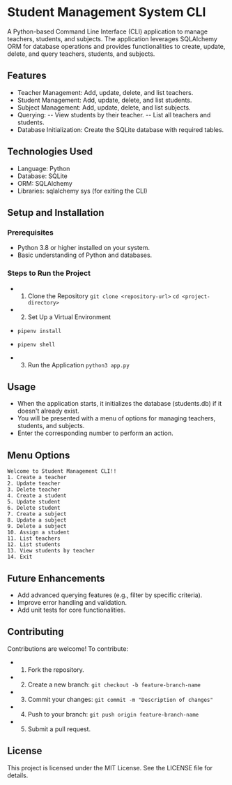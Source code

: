 # Student Management System CLI
A Python-based Command Line Interface (CLI) application to manage teachers, students, and subjects. The application leverages SQLAlchemy ORM for database operations and provides functionalities to create, update, delete, and query teachers, students, and subjects.

## Features
- Teacher Management: Add, update, delete, and list teachers.
- Student Management: Add, update, delete, and list students.
- Subject Management: Add, update, delete, and list subjects.
- Querying:
-- View students by their teacher.
-- List all teachers and students.
- Database Initialization: Create the SQLite database with required tables.

## Technologies Used
- Language: Python
- Database: SQLite
- ORM: SQLAlchemy
- Libraries:
sqlalchemy
sys (for exiting the CLI)

## Setup and Installation
### Prerequisites
- Python 3.8 or higher installed on your system.
- Basic understanding of Python and databases.

### Steps to Run the Project
- 1. Clone the Repository
`git clone <repository-url>`
`cd <project-directory>`

- 2. Set Up a Virtual Environment
- `pipenv install`
- `pipenv shell`

- 3. Run the Application
`python3 app.py`

## Usage
- When the application starts, it initializes the database (students.db) if it doesn't already exist.
- You will be presented with a menu of options for managing teachers, students, and subjects.
- Enter the corresponding number to perform an action.

## Menu Options
```
Welcome to Student Management CLI!!
1. Create a teacher
2. Update teacher
3. Delete teacher
4. Create a student
5. Update student
6. Delete student
7. Create a subject
8. Update a subject
9. Delete a subject
10. Assign a student
11. List teachers
12. List students
13. View students by teacher
14. Exit
```
## Future Enhancements
- Add advanced querying features (e.g., filter by specific criteria).
- Improve error handling and validation.
- Add unit tests for core functionalities.

## Contributing
Contributions are welcome! To contribute:

- 1. Fork the repository.
- 2. Create a new branch:
`git checkout -b feature-branch-name`

- 3. Commit your changes:
`git commit -m "Description of changes"`

- 4. Push to your branch:
`git push origin feature-branch-name`

- 5. Submit a pull request.

## License
This project is licensed under the MIT License. See the LICENSE file for details.